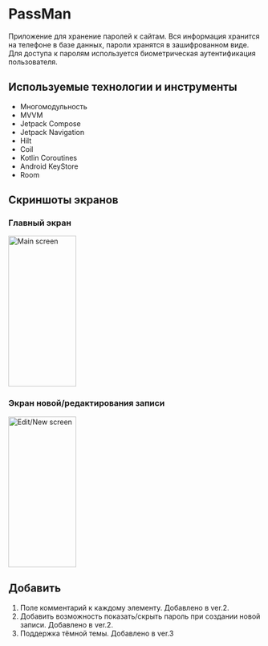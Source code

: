 # PassMan
Приложение для хранение паролей к сайтам. Вся информация хранится на телефоне в базе данных, пароли хранятся в зашифрованном виде. Для доступа к паролям используется биометрическая аутентификация пользователя.

## Используемые технологии и инструменты
- Многомодульность
- MVVM
- Jetpack Compose
- Jetpack Navigation
- Hilt
- Coil
- Kotlin Coroutines
- Android KeyStore
- Room

## Скриншоты экранов

### Главный экран
<img src="https://github.com/besmax/PassMan/assets/88286767/63bb74cc-0b63-4aa9-bc7a-103d6d7f7d32"  width="135" height="300" alt="Main screen">

### Экран новой/редактирования записи
<img src="https://github.com/besmax/PassMan/assets/88286767/fc3a4f9e-2ac9-4e1b-b249-38e6d9853ef6"  width="135" height="300" alt="Edit/New screen">

## Добавить
1) Поле комментарий к каждому элементу. Добавлено в ver.2.
2) Добавить возможность показать/скрыть пароль при создании новой записи. Добавлено в ver.2.
3) Поддержка тёмной темы. Добавлено в ver.3
